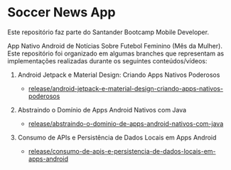 # Soccer News App

Este repositório faz parte do Santander Bootcamp Mobile Developer.

App Nativo Android de Notícias Sobre Futebol Feminino (Mês da Mulher). Este repositório foi organizado em algumas branches que representam as implementações realizadas durante os seguintes conteúdos/vídeos:

1. Android Jetpack e Material Design: Criando Apps Nativos Poderosos
   - [release/android-jetpack-e-material-design-criando-apps-nativos-poderosos](https://github.com/tfreitasf/Soccer-News-App/tree/release/android-jetpack-material-design-criando-apps-nativos-poderosos)
   
2. Abstraindo o Domínio de Apps Android Nativos com Java
   - [release/abstraindo-o-dominio-de-apps-android-nativos-com-java](https://github.com/tfreitasf/Soccer-News-App/tree/release/abstraindo-dominio-de-apps-android-nativos-com-java)
 
3. Consumo de APIs e Persistência de Dados Locais em Apps Android
   - [release/consumo-de-apis-e-persistencia-de-dados-locais-em-apps-android](https://github.com/tfreitasf/Soccer-News-App/tree/Consumo-de-APIs-e-Persist%C3%AAncia-de-Dados-Locais-em-Apps-Android)
